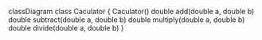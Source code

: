 classDiagram
class Caculator {
  Caculator()
  double add(double a, double b)
  double subtract(double a, double b)
  double multiply(double a, double b)
  double divide(double a, double b)
}
